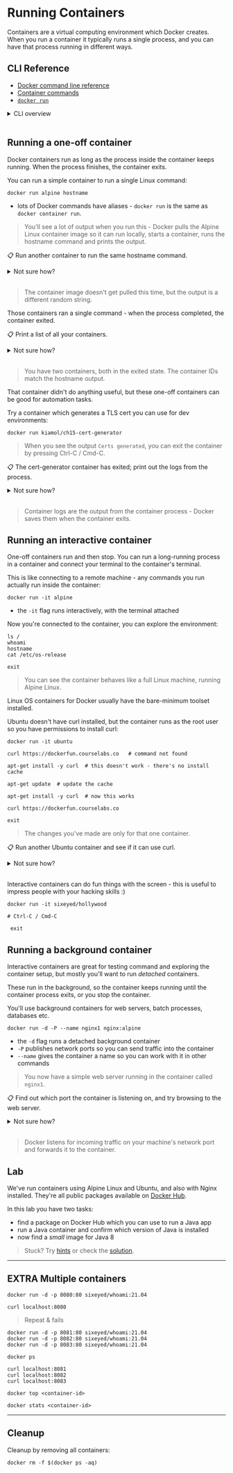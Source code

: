 # Running Containers

Containers are a virtual computing environment which Docker creates. When you run a container it typically runs a single process, and you can have that process running in different ways.

## CLI Reference

- [Docker command line reference](https://docs.docker.com/engine/reference/commandline/cli/)
- [Container commands](https://docs.docker.com/engine/reference/commandline/container/)
- [`docker run`](https://docs.docker.com/engine/reference/commandline/run/)

<details>
  <summary>CLI overview</summary>

The Docker command line sends instructions to the Docker API. 

Commands are grouped by types of object (e.g. containers and networks). You can always print help to list the available commands and the options for a specific command:

```
docker

docker container --help

docker container run --help
```
</details><br/>

## Running a one-off container

Docker containers run as long as the process inside the container keeps running. When the process finishes, the container exits.

You can run a simple container to run a single Linux command:

```
docker run alpine hostname
```

- lots of Docker commands have aliases - `docker run` is the same as `docker container run`.

> You'll see a lot of output when you run this - Docker pulls the Alpine Linux container image so it can run locally, starts a container, runs the hostname command and prints the output.

📋 Run another container to run the same hostname command.

<details>
  <summary>Not sure how?</summary>

```
docker run alpine hostname
```

</details><br/>

> The container image doesn't get pulled this time, but the output is a different random string.

Those containers ran a single command - when the process completed, the container exited.

📋 Print a list of all your containers.

<details>
  <summary>Not sure how?</summary>

```
docker container ls

docker ps -a
```

</details><br/>

> You have two containers, both in the exited state. The container IDs match the hostname output.

That container didn't do anything useful, but these one-off containers can be good for automation tasks.

Try a container which generates a TLS cert you can use for dev environments:

```
docker run kiamol/ch15-cert-generator
```

> When you see the output `Certs generated`, you can exit the container by pressing Ctrl-C / Cmd-C.

📋 The cert-generator container has exited; print out the logs from the process.

<details>
  <summary>Not sure how?</summary>

```
docker container ls -a  # to find the container ID

docker container logs <container-id>
```

</details><br/>


> Container logs are the output from the container process - Docker saves them when the container exits.

## Running an interactive container

One-off containers run and then stop. You can run a long-running process in a container and connect your terminal to the container's terminal.

This is like connecting to a remote machine - any commands you run actually run inside the container:

```
docker run -it alpine
```

- the `-it` flag runs interactively, with the terminal attached

Now you're connected to the container, you can explore the environment:

```
ls /
whoami
hostname
cat /etc/os-release

exit
```

> You can see the container behaves like a full Linux machine, running Alpine Linux.

Linux OS containers for Docker usually have the bare-minimum toolset installed.

Ubuntu doesn't have curl installed, but the container runs as the root user so you have permissions to install curl:

```
docker run -it ubuntu

curl https://dockerfun.courselabs.co   # command not found

apt-get install -y curl  # this doesn't work - there's no install cache

apt-get update  # update the cache

apt-get install -y curl  # now this works

curl https://dockerfun.courselabs.co

exit
```

> The changes you've made are only for that one container.

📋 Run another Ubuntu container and see if it can use curl.

<details>
  <summary>Not sure how?</summary>

```
# you can do this as a one-off container - it won't work:
docker run ubuntu bash -c 'curl https://dockerfun.courselabs.co'
```

</details><br/>

Interactive containers can do fun things with the screen - this is useful to impress people with your hacking skills :)

```
docker run -it sixeyed/hollywood

# Ctrl-C / Cmd-C

 exit
```

## Running a background container

Interactive containers are great for testing command and exploring the container setup, but mostly you'll want to run _detached_ containers.

These run in the background, so the container keeps running until the container process exits, or you stop the container.

You'll use background containers for web servers, batch processes, databases etc.

```
docker run -d -P --name nginx1 nginx:alpine
```

- the `-d` flag runs a detached background container
- `-P` publishes network ports so you can send traffic into the container
- `--name` gives the container a name so you can work with it in other commands

> You now have a simple web server running in the container called `nginx1`.

📋 Find out which port the container is listening on, and try browsing to the web server.

<details>
  <summary>Not sure how?</summary>

```
# print the container's port mapping
docker container port nginx1

# browse to the port with curl or your browser
curl localhost:<container-port>
```

</details><br/>

> Docker listens for incoming traffic on your machine's network port and forwards it to the container.

## Lab

We've run containers using Alpine Linux and Ubuntu, and also with Nginx installed. They're all public packages available on [Docker Hub]().

In this lab you have two tasks:

- find a package on Docker Hub which you can use to run a Java app
- run a Java container and confirm which version of Java is installed
- now find a *small* image for Java 8

> Stuck? Try [hints](hints.md) or check the [solution](solution.md).

___
## **EXTRA** Multiple containers

```
docker run -d -p 8080:80 sixeyed/whoami:21.04

curl localhost:8080
```

> Repeat & fails

```
docker run -d -p 8081:80 sixeyed/whoami:21.04
docker run -d -p 8082:80 sixeyed/whoami:21.04
docker run -d -p 8083:80 sixeyed/whoami:21.04
```

```
docker ps
```

```
curl localhost:8081
curl localhost:8082
curl localhost:8083
```

```
docker top <container-id>

docker stats <container-id>
```

___
## Cleanup

Cleanup by removing all containers:

```
docker rm -f $(docker ps -aq)
```